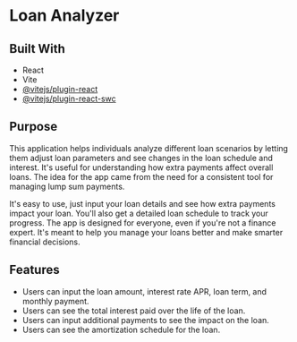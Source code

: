 
# Loan Analyzer

## Built With

- React
- Vite
- [@vitejs/plugin-react](https://github.com/vitejs/vite-plugin-react/blob/main/packages/plugin-react/README.md)
- [@vitejs/plugin-react-swc](https://github.com/vitejs/vite-plugin-react-swc)

## Purpose


This application helps individuals analyze different loan scenarios by letting them adjust loan parameters and see changes in the loan schedule and interest. It's useful for understanding how extra payments affect overall loans. The idea for the app came from the need for a consistent tool for managing lump sum payments.

It's easy to use, just input your loan details and see how extra payments impact your loan. You'll also get a detailed loan schedule to track your progress. The app is designed for everyone, even if you're not a finance expert. It's meant to help you manage your loans better and make smarter financial decisions.


## Features

- Users can input the loan amount, interest rate APR, loan term, and monthly payment.
- Users can see the total interest paid over the life of the loan.
- Users can input additional payments to see the impact on the loan.
- Users can see the amortization schedule for the loan.